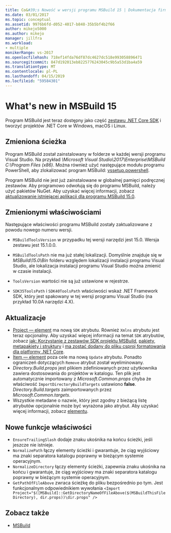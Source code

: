 ```yaml
---
title: Co&#39;s Nowość w wersji programu MSBuild 15 | Dokumentacja firmy Microsoft
ms.date: 03/01/2017
ms.topic: conceptual
ms.assetid: 9976b6fd-d052-4017-b848-35b5bf4b2f66
author: mikejo5000
ms.author: mikejo
manager: jillfra
ms.workload:
- multiple
monikerRange: vs-2017
ms.openlocfilehash: 718ef14fda76df87dc4627dc518e993058896471
ms.sourcegitcommit: 847d192013eb8225776243045c9b5a53d1ba4a59
ms.translationtype: MT
ms.contentlocale: pl-PL
ms.lasthandoff: 04/15/2019
ms.locfileid: "59584301"
---
```

# <a name="whats-new-in-msbuild-15"></a>What's new in MSBuild 15

Program MSBuild jest teraz dostępny jako część [zestawu .NET Core SDK](https://www.microsoft.com/net/download/core) i tworzyć projektów .NET Core w Windows, macOS i Linux.

## <a name="changed-path"></a>Zmieniona ścieżka

 Program MSBuild został zainstalowany w folderze w każdej wersji programu Visual Studio. Na przykład *\Microsoft Visual Studio\2017\Enterprise\MSBuild C:\Program Files (x86)*. Można również użyć następujące modułu programu PowerShell, aby zlokalizować program MSBuild: [vssetup.powershell](https://github.com/Microsoft/vssetup.powershell).

 Program MSBuild nie jest już zainstalowane w globalnej pamięci podręcznej zestawów. Aby programowo odwołują się do programu MSBuild, należy użyć pakietów NuGet. Aby uzyskać więcej informacji, zobacz [aktualizowanie istniejącej aplikacji dla programu MSBuild 15.0](../msbuild/updating-an-existing-application.md).

## <a name="changed-properties"></a>Zmienionymi właściwościami

 Następujące właściwości programu MSBuild zostały zaktualizowane z powodu nowego numeru wersji.

- `MSBuildToolsVersion` w przypadku tej wersji narzędzi jest 15.0. Wersja zestawu jest 15.1.0.0.

- `MSBuildToolsPath` nie ma już stałej lokalizacji. Domyślnie znajduje się w *MSBuild\15.0\Bin* folderu względem lokalizacji instalacji programu Visual Studio, ale lokalizacja instalacji programu Visual Studio można zmienić w czasie instalacji.

- `ToolsVersion` wartości nie są już ustawione w rejestrze.

- `SDK35ToolsPath` i `SDK40ToolsPath` właściwości wskaż .NET Framework SDK, który jest spakowany w tej wersji programu Visual Studio (na przykład 10.0A narzędzi 4.X).

## <a name="updates"></a>Aktualizacje
- [Project — element](../msbuild/project-element-msbuild.md) ma nową `SDK` atrybutu. Również `Xmlns` atrybutu jest teraz opcjonalny. Aby uzyskać więcej informacji na temat `SDK` atrybutów, zobacz [jak: Korzystanie z zestawów SDK projektu MSBuild](../msbuild/how-to-use-project-sdk.md), [pakiety, metapakiety i struktury](/dotnet/core/packages) i [ma zostać dodany do pliku csproj formatowania dla platformy .NET Core](/dotnet/core/tools/csproj).
- [Item — element](../msbuild/item-element-msbuild.md) poza cele ma nową `Update` atrybutu. Ponadto ograniczeń dotyczących `Remove` atrybut został wyeliminowany.
- *Directory.Build.props* jest plikiem zdefiniowanych przez użytkownika zawiera dostosowania do projektów w katalogu. Ten plik jest automatycznie importowany z *Microsoft.Common.props* chyba że właściwość `ImportDirectoryBuildTargets` ustawiono **false**. *Directory.Build.targets* zaimportowanych przez *Microsoft.Common.targets*.
- Wszystkie metadane o nazwie, który jest zgodny z bieżącą listę atrybutów opcjonalnie może być wyrażona jako atrybut. Aby uzyskać więcej informacji, zobacz [elementu](../msbuild/item-element-msbuild.md).

## <a name="new-property-functions"></a>Nowe funkcje właściwości

- `EnsureTrailingSlash` dodaje znaku ukośnika na końcu ścieżki, jeśli jeszcze nie istnieje.
- `NormalizePath` łączy elementy ścieżki i gwarantuje, że ciąg wyjściowy ma znaki separatora katalogu poprawny w bieżącym systemie operacyjnym.
- `NormalizeDirectory` łączy elementy ścieżki, zapewnia znaku ukośnika na końcu i gwarantuje, że ciąg wyjściowy ma znaki separatora katalogu poprawny w bieżącym systemie operacyjnym.
- `GetPathOfFileAbove` zwraca ścieżkę do pliku bezpośrednio po tym. Jest funkcjonalnym odpowiednikiem wywołania `<Import Project="$([MSBuild]::GetDirectoryNameOfFileAbove($(MSBuildThisFileDirectory), dir.props))\dir.props" />`

## <a name="see-also"></a>Zobacz także
- [MSBuild](../msbuild/msbuild.md)
